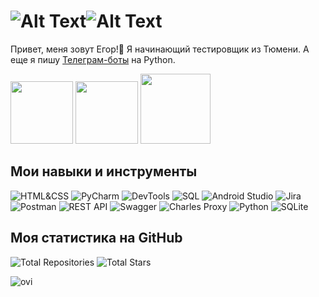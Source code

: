 # ![Alt Text](https://i.imgur.com/YVOhCPR.gif)![Alt Text](https://i.imgur.com/YVOhCPR.gif)

Привет, меня зовут Егор!👋 Я начинающий тестировщик из Тюмени. А еще я пишу [Телеграм-боты](https://github.com/yegor-an/Bots) на Python.



<a href="https://t.me/yegor_an"><img src="https://img.shields.io/badge/Telegram-2CA5E0?style=for-the-badge&logo=telegram&logoColor=white" width="100"></a>
<a href="https://www.linkedin.com/in/yegor-an/"><img src="https://img.shields.io/badge/LinkedIn-0077B5?style=for-the-badge&logo=linkedin&logoColor=white" width="100"></a>
<a href="https://vk.com/zu_mit_bitte"><img src="https://img.shields.io/badge/вконтакте-%232E87FB.svg?&style=for-the-badge&logo=vk&logoColor=white" width="112"></a>

## Мои навыки и инструменты

![HTML&CSS](https://img.shields.io/badge/HTML%26CSS-%23008000?style=for-the-badge&logo=html5&logoColor=white)
![PyCharm](https://img.shields.io/badge/PyCharm-%23008000?style=for-the-badge&logo=pycharm&logoColor=white)
![DevTools](https://img.shields.io/badge/DevTools-%23008000?style=for-the-badge&logo=google-chrome&logoColor=white)
![SQL](https://img.shields.io/badge/SQL-%23008000?style=for-the-badge&logo=MySQL&logoColor=white)
![Android Studio](https://img.shields.io/badge/AndroidStudio-%23008000?style=for-the-badge&logo=android-studio&logoColor=white)
![Jira](https://img.shields.io/badge/Jira-%23008000?style=for-the-badge&logo=jira&logoColor=white)
![Postman](https://img.shields.io/badge/Postman-%23008000?style=for-the-badge&logo=postman&logoColor=white)
![REST API](https://img.shields.io/badge/RESTAPI-%23008000?style=for-the-badge&logo=rest-api&logoColor=white)
![Swagger](https://img.shields.io/badge/Swagger-%23008000?style=for-the-badge&logo=swagger&logoColor=white)
![Charles Proxy](https://img.shields.io/badge/CharlesProxy-%23008000?style=for-the-badge&logo=charles-proxy&logoColor=white)
![Python](https://img.shields.io/badge/Python-%23008000?style=for-the-badge&logo=python&logoColor=white)
![SQLite](https://img.shields.io/badge/SQLite-%23008000?style=for-the-badge&logo=sqlite&logoColor=white)

## Моя статистика на GitHub

![Total Repositories](https://img.shields.io/badge/Repositories-2-blue)
![Total Stars](https://img.shields.io/badge/Stars-1-blue)

<img src="https://github-readme-stats.vercel.app/api/top-langs?username=yegor-an&show_icons=true&locale=en&layout=compact&theme=chartreuse-dark" alt="ovi" />

